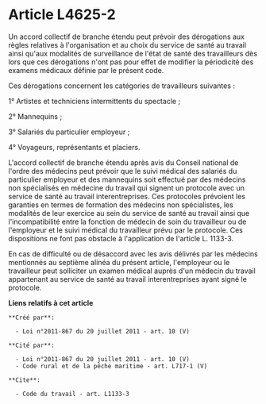 # Article L4625-2

Un accord collectif de branche étendu peut prévoir des dérogations aux règles relatives à l'organisation et au choix du
service de santé au travail ainsi qu'aux modalités de surveillance de l'état de santé des travailleurs dès lors que ces
dérogations n'ont pas pour effet de modifier la périodicité des examens médicaux définie par le présent code. 

Ces dérogations concernent les catégories de travailleurs suivantes : 

1° Artistes et techniciens intermittents du spectacle ; 

2° Mannequins ; 

3° Salariés du particulier employeur ; 

4° Voyageurs, représentants et placiers. 

L'accord collectif de branche étendu après avis du Conseil national de l'ordre des médecins peut prévoir que le suivi médical
des salariés du particulier employeur et des mannequins soit effectué par des médecins non spécialisés en médecine du travail
qui signent un protocole avec un service de santé au travail interentreprises. Ces protocoles prévoient les garanties en
termes de formation des médecins non spécialistes, les modalités de leur exercice au sein du service de santé au travail
ainsi que l'incompatibilité entre la fonction de médecin de soin du travailleur ou de l'employeur et le suivi médical du
travailleur prévu par le protocole. Ces dispositions ne font pas obstacle à l'application de l'article L. 1133-3. 

En cas de difficulté ou de désaccord avec les avis délivrés par les médecins mentionnés au septième alinéa du présent
article, l'employeur ou le travailleur peut solliciter un examen médical auprès d'un médecin du travail appartenant au
service de santé au travail interentreprises ayant signé le protocole.

**Liens relatifs à cet article**

	**Créé par**:

	  - Loi n°2011-867 du 20 juillet 2011 - art. 10 (V)

	**Cité par**:

	  - Loi n°2011-867 du 20 juillet 2011 - art. 10 (V)
	  - Code rural et de la pêche maritime - art. L717-1 (V)

	**Cite**:

	  - Code du travail - art. L1133-3
